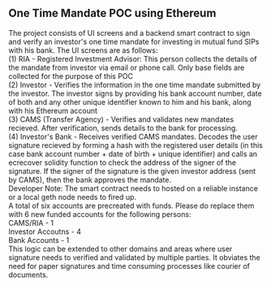 <h2>One Time Mandate POC using Ethereum</h2>
The project consists of UI screens and a backend smart contract to sign and verify an investor's one time mandate for investing in mutual fund SIPs with his bank.
The UI screens are as follows:<br>
(1) RIA - Registered Investment Advisor: This person collects the details of the mandate from investor via email or phone call. Only base fields are collected for the purpose of this POC<br>
(2) Investor - Verifies the information in the one time mandate submitted by the investor. The investor signs by providing his bank account number, date of both and any other unique identifier known to him and his bank, along with his Ethereum account<br>
(3) CAMS (Transfer Agency) - Verifies and validates new mandates recieved. After verification, sends details to the bank for processing.<br>
(4) Investor's Bank - Receives verified CAMS mandates. Decodes the user signature recieved by forming a hash with the registered user details (in this case bank account number + date of birth + unique identifier) and calls an ecrecover solidity function to check the address of the signer of the signature. If the signer of the signature is the given investor address (sent by CAMS), then the bank approves the mandate.<br>
Developer Note: The smart contract needs to hosted on a reliable instance or a local geth node needs to fired up.<br>
A total of six accounts are precreated with funds. Please do replace them with 6 new funded accounts for the following persons:<br>
CAMS/RIA - 1<br>
Investor Accoutns - 4<br>
Bank Accounts - 1<br>
This logic can be extended to other domains and areas where user signature needs to verified and validated by multiple parties. It obviates the need for paper signatures and time consuming processes like courier of documents.
